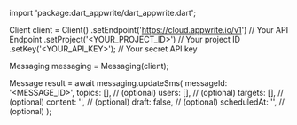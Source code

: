 import 'package:dart_appwrite/dart_appwrite.dart';

Client client = Client()
    .setEndpoint('https://cloud.appwrite.io/v1') // Your API Endpoint
    .setProject('&lt;YOUR_PROJECT_ID&gt;') // Your project ID
    .setKey('&lt;YOUR_API_KEY&gt;'); // Your secret API key

Messaging messaging = Messaging(client);

Message result = await messaging.updateSms(
    messageId: '<MESSAGE_ID>',
    topics: [], // (optional)
    users: [], // (optional)
    targets: [], // (optional)
    content: '<CONTENT>', // (optional)
    draft: false, // (optional)
    scheduledAt: '', // (optional)
);
